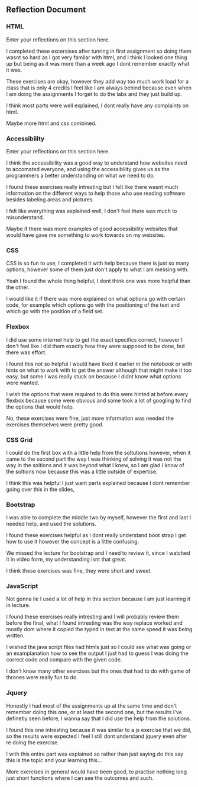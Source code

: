 ## Reflection Document

### HTML

Enter your reflections on this section here.

I completed these excersises after tunring in first assignment so doing them
wasnt so hard as I got very familar with html, and I think I looked one thing up
but being as it was more than a week ago I dont remember exactly what it was.

These exercises are okay, however they add way too much work load for a class that
is only 4 credits I feel like I am always behind because even when I am doing the
assignments I forget to do the labs and they just build up.

I think most parts were well explained, I dont really have any complaints on html.

Maybe more html and css combined.

### Accessibility

Enter your reflections on this section here.

I think the accessibility was a good way to understand how websites
need to accomated everyone, and using the accessibility gives us
as the programmers a better understanding on what we need to do.

I found these exercises really intresting but I felt like there wasnt much information on the different ways to help those who use
reading software besides labeling areas and pictures.

I felt like everything was explained well, I don't feel there was much to misunderstand.

Maybe if there was more examples of good accessibility websites that would have gave me something to work towards on my websites.

### CSS

CSS is so fun to use, I completed it with help because there is just so many options, however some of them just don't apply to what I am messing with.

Yeah I found the whole thing helpful, I dont think one was more helpful than the other.

I would like it if there was more explained on what options go with certain code, for example which options go with the positioning of the text and which go with the position of a field set.

### Flexbox

I did use some internet help to get the exact specifics correct, however I don't feel like I did them exactly how they were supposed to be done, but there was effort.

I found this not so helpful I would have liked it earlier in the notebook or with hints on what to work with to get the answer although that might make it too easy, but some I was really stuck on because I didnt know what options were wanted.

I wish the options that were required to do this were hinted at before every flexbox because some were obvious and some took a lot of googling to find the options that would help.

No, these exercises were fine, just more information was needed the exercises themselves were pretty good.

### CSS Grid

I could do the first box with a little help from the soltutions however, when it came to the second part the way I was thinking of solving it was not the way in the soltions and it was beyond what I knew, so I am glad I know of the soltions now because this was a little outside of expertise.

I think this was helpful I just want parts explained because I dont remember going over this in the slides,

### Bootstrap

I was able to complete the middle two by myself, however the first and last I needed help, and used the solutions.

I found these exercises helpful as I dont really understand boot strap I get how to use it however the concept is a little confusing.

We missed the lecture for bootstrap and I need to review it, since I watched it in video form, my understanding isnt that great.

I think these exercises was fine, they were short and sweet.

### JavaScript

Not gonna lie I used a lot of help in this section because I am just learning it in lecture.

I found these exercises really intresting and I will probably review them before the final, what I found intresting was the way replace worked and mostly dom where it copied the typed in text at the same speed it was being written.

I wished the java script files had htmls just so I could see what was going or an examplanation how to see the output I just had to guess I was doing the correct code and compare with the given code.

I don't know many other exercises but the ones that had to do with game of thrones were really fun to do.

### Jquery

Honestly I had most of the assignments up at the same time and don't remember doing this one, or at least the second one, but the results I've definetly seen before, I wanna say that I did use the help from the solutions.

I found this one intresting because it was similar to a js exercise that we did, so the results were expected I feel I still dont understand jquery even after re doing the exercise.

I with this entire part was explained so rather than just saying do this say this is the topic and your learning this...

More exercises in general would have been good, to practise nothing long just short functions where I can see the outcomes and such.

